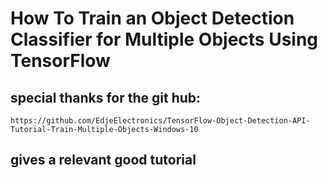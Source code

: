 # How To Train an Object Detection Classifier for Multiple Objects Using TensorFlow 

## special thanks for the git hub:
```
https://github.com/EdjeElectronics/TensorFlow-Object-Detection-API-Tutorial-Train-Multiple-Objects-Windows-10
```
## gives a relevant good tutorial